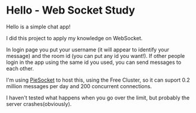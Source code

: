 # Hello - Web Socket Study
Hello is a simple chat app!

<p>I did this project to apply my knowledge on WebSocket.</p>
<p>In login page you put your username (it will appear to identify your message) and the room id (you can put any id you want!). If other people login in the app using the same id you used, you can send messages to each other.</p>
<p> I'm using <a href= https://piehost.com/piesocket>PieSocket</a> to host this, using the Free Cluster, so it can suport 0.2 million messages per day and 200 concurrent connections.</p>
<p>I haven't tested what happens when you go over the limit, but probably the server crashes(obviously).</p>


